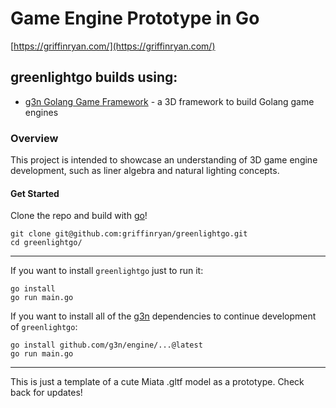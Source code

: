 # Game Engine Prototype in Go

[https://griffinryan.com/](https://griffinryan.com/)

## greenlightgo builds using:

- [g3n Golang Game Framework](http://g3n.rocks) - a 3D framework to build Golang game engines

### Overview

This project is intended to showcase an understanding of 3D game engine development, such as liner algebra and natural lighting concepts.

#### Get Started

Clone the repo and build with [go](https://github.com/golang/go)!

    git clone git@github.com:griffinryan/greenlightgo.git
    cd greenlightgo/

---

If you want to install `greenlightgo` just to run it:

    go install
    go run main.go

If you want to install all of the [g3n](http://g3n.rocks) dependencies to continue development of `greenlightgo`:

    go install github.com/g3n/engine/...@latest
    go run main.go

---

This is just a template of a cute Miata .gltf model as a prototype. Check back for updates!

